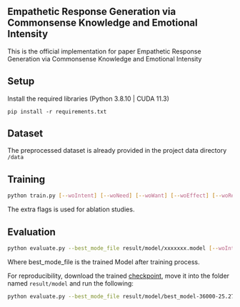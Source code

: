 ## Empathetic Response Generation via Commonsense Knowledge and Emotional Intensity
This is the official implementation for paper Empathetic Response Generation via Commonsense Knowledge and Emotional Intensity

## Setup
Install the required libraries (Python 3.8.10 | CUDA 11.3)

```console
pip install -r requirements.txt
```

## Dataset
The preprocessed dataset is already provided in the project data directory `/data`

## Training
```sh
python train.py [--woIntent] [--woNeed] [--woWant] [--woEffect] [--woReact] [--woEmotionalIntensity]
```
The extra flags is used for ablation studies.

## Evaluation
```sh
python evaluate.py --best_mode_file result/model/xxxxxxx.model [--woIntent] [--woNeed] [--woWant] [--woEffect] [--woReact] [--woEmotionalIntensity]
```
Where best_mode_file is the trained Model after training process.



For reproducibility, download the trained [checkpoint](https://drive.google.com/file/d/1Yca30b1spNSNrZDwgh-QwV0sMKQR6afG/view?usp=sharing),  move it into the folder named  `result/model` and run the following:

```sh
python evaluate.py --best_mode_file result/model/best_model-36000-25.2731.model
```
